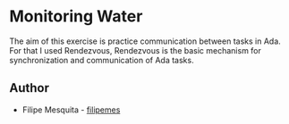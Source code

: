 # Monitoring Water

The aim of this exercise is practice communication between tasks in Ada. For that I used Rendezvous, Rendezvous is the basic mechanism for synchronization and communication of Ada tasks. 


## Author

* Filipe Mesquita - [filipemes](https://github.com/filipemes)
